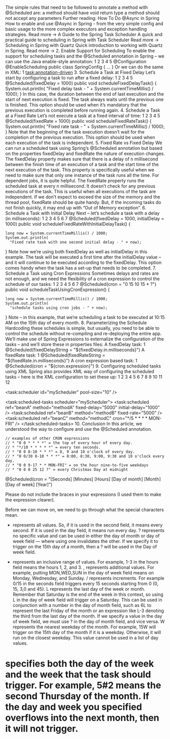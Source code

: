 The simple rules that need to be followed to annotate a method with @Scheduled are:
a method should have void return type
a method should not accept any parameters
Further reading:
How To Do @Async in Spring
How to enable and use @Async in Spring - from the very simple config and basic usage to the more complex executors and exception handling strategies.
Read more →
A Guide to the Spring Task Scheduler
A quick and practical guide to scheduling in Spring with Task Scheduler
Read more →
Scheduling in Spring with Quartz
Quick introduction to working with Quartz in Spring.
Read more →
2. Enable Support for Scheduling
To enable the support for scheduling tasks and the @Scheduled annotation in Spring – we can use the Java enable-style annotation:
1
2
3
4
5
@Configuration
@EnableScheduling
public class SpringConfig {
    ...
}
Or we can do the same in XML:
1
<task:annotation-driven>
3. Schedule a Task at Fixed Delay
Let’s start by configuring a task to run after a fixed delay:
1
2
3
4
5
@Scheduled(fixedDelay = 1000)
public void scheduleFixedDelayTask() {
    System.out.println(
      "Fixed delay task - " + System.currentTimeMillis() / 1000);
}
In this case, the duration between the end of last execution and the start of next execution is fixed. The task always waits until the previous one is finished.
This option should be used when it’s mandatory that the previous execution is completed before running again.
4. Schedule a Task at a Fixed Rate
Let’s not execute a task at a fixed interval of time:
1
2
3
4
5
@Scheduled(fixedRate = 1000)
public void scheduleFixedRateTask() {
    System.out.println(
      "Fixed rate task - " + System.currentTimeMillis() / 1000);
}
Note that the beginning of the task execution doesn’t wait for the completion of the previous execution.
This option should be used when each execution of the task is independent.
5. Fixed Rate vs Fixed Delay
We can run a scheduled task using Spring’s @Scheduled annotation but based on the properties fixedDelay and fixedRate the nature of execution changes.
The fixedDelay property makes sure that there is a delay of n millisecond between the finish time of an execution of a task and the start time of the next execution of the task. 
This property is specifically useful when we need to make sure that only one instance of the task runs all the time. For dependent jobs, it is quite helpful.
The fixedRate property runs the scheduled task at every n millisecond. It doesn’t check for any previous executions of the task.
This is useful when all executions of the task are independent. If we don’t expect to exceed the size of the memory and the thread pool, fixedRate should be quite handy. But, if the incoming tasks do not finish quickly, it may end up with “Out of Memory exception”.
6. Schedule a Task with Initial Delay
Next – let’s schedule a task with a delay (in milliseconds):
1
2
3
4
5
6
7
@Scheduled(fixedDelay = 1000, initialDelay = 1000)
public void scheduleFixedRateWithInitialDelayTask() {
  
    long now = System.currentTimeMillis() / 1000;
    System.out.println(
      "Fixed rate task with one second initial delay - " + now);
}
Note how we’re using both fixedDelay as well as initialDelay in this example. The task will be executed a first time after the initialDelay value – and it will continue to be executed according to the fixedDelay.
This option comes handy when the task has a set-up that needs to be completed.
7. Schedule a Task using Cron Expressions
Sometimes delays and rates are not enough, and we need the flexibility of a cron expression to control the schedule of our tasks:
1
2
3
4
5
6
7
@Scheduled(cron = "0 15 10 15 * ?")
public void scheduleTaskUsingCronExpression() {
  
    long now = System.currentTimeMillis() / 1000;
    System.out.println(
      "schedule tasks using cron jobs - " + now);
}
Note – in this example, that we’re scheduling a task to be executed at 10:15 AM on the 15th day of every month.
8. Parameterizing the Schedule
Hardcoding these schedules is simple, but usually, you need to be able to control the schedule without re-compiling and re-deploying the entire app.
We’ll make use of Spring Expressions to externalize the configuration of the tasks – and we’ll store these in properties files:
A fixedDelay task:
1
@Scheduled(fixedDelayString = "${fixedDelay.in.milliseconds}")
A fixedRate task:
1
@Scheduled(fixedRateString = "${fixedRate.in.milliseconds}")
A cron expression based task:
1
@Scheduled(cron = "${cron.expression}")
9. Configuring scheduled tasks using XML
Spring also provides XML way of configuring the scheduled tasks – here is the XML configuration to set these up:
1
2
3
4
5
6
7
8
9
10
11
12
<!-- Configure the scheduler -->
<task:scheduler id="myScheduler" pool-size="10" />
 
<!-- Configure parameters -->
<task:scheduled-tasks scheduler="myScheduler">
    <task:scheduled ref="beanA" method="methodA"
      fixed-delay="5000" initial-delay="1000" />
    <task:scheduled ref="beanB" method="methodB"
      fixed-rate="5000" />
    <task:scheduled ref="beanC" method="methodC"
      cron="*/5 * * * * MON-FRI" />
</task:scheduled-tasks>
10. Conclusion
In this article, we understood the way to configure and use the @Scheduled annotation.


	// examples of other CRON expressions
	// * "0 0 * * * *" = the top of every hour of every day.
	// * "*/10 * * * * *" = every ten seconds.
	// * "0 0 8-10 * * *" = 8, 9 and 10 o'clock of every day.
	// * "0 0/30 8-10 * * *" = 8:00, 8:30, 9:00, 9:30 and 10 o'clock every day.
	// * "0 0 9-17 * * MON-FRI" = on the hour nine-to-five weekdays
	// * "0 0 0 25 12 ?" = every Christmas Day at midnight


@Scheduled(cron = "[Seconds] [Minutes] [Hours] [Day of month] [Month] [Day of week] [Year]")

Please do not include the braces in your expressions (I used them to make the expression clearer).

Before we can move on, we need to go through what the special characters mean.

* represents all values. So, if it is used in the second field, it means every second. If it is used in the day field, it means run every day.
? represents no specific value and can be used in either the day of month or day of week field — where using one invalidates the other. If we specify it to trigger on the 15th day of a month, then a ? will be used in the Day of week field.
- represents an inclusive range of values. For example, 1-3 in the hours field means the hours 1, 2, and 3.
, represents additional values. For example, putting MON,WED,SUN in the day of week field means on Monday, Wednesday, and Sunday.
/ represents increments. For example 0/15 in the seconds field triggers every 15 seconds starting from 0 (0, 15, 3,0 and 45).
L represents the last day of the week or month. Remember that Saturday is the end of the week in this context, so using L in the day of week field will trigger on a Saturday. This can be used in conjunction with a number in the day of month field, such as 6L to represent the last Friday of the month or an expression like L-3 denoting the third from the last day of the month. If we specify a value in the day of week field, we must use ? in the day of month field, and vice versa.
W represents the nearest weekday of the month. For example, 15W will trigger on the 15th day of the month if it is a weekday. Otherwise, it will run on the closest weekday. This value cannot be used in a list of day values.
# specifies both the day of the week and the week that the task should trigger. For example, 5#2 means the second Thursday of the month. If the day and week you specified overflows into the next month, then it will not trigger.
